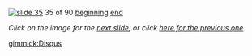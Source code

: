 [![slide 35](https://dl.dropboxusercontent.com/u/2977490/presentations/cookbook/img35.jpg)](36.md)
35 of 90
[beginning](01.md)
[end](89.md)

_Click on the image for the [next slide](36.md), or click [here for the previous one](34.md)_

[gimmick:Disqus](theodox-github)